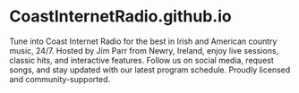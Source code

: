 # CoastInternetRadio.github.io
Tune into Coast Internet Radio for the best in Irish and American country music, 24/7. Hosted by Jim Parr from Newry, Ireland, enjoy live sessions, classic hits, and interactive features. Follow us on social media, request songs, and stay updated with our latest program schedule. Proudly licensed and community-supported.
